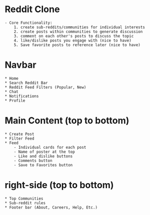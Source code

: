 # Reddit Clone
    - Core Functionality:
        1. create sub-reddits/communities for individual interests
        2. create posts within communities to generate discussion
        3. comment on each other's posts to discuss the topic
        4. like/dislike posts you engage with (nice to have)
        5. Save favorite posts to reference later (nice to have)

# Navbar
    * Home
    * Search Reddit Bar
    * Reddit Feed Filters (Popular, New) 
    * Chat
    * Notifications
    * Profile

# Main Content (top to bottom)
    * Create Post
    * Filter Feed
    * Feed
        - Individual cards for each post
        - Name of poster at the top
        - Like and dislike buttons
        - Comments button
        - Save to Favorites button


# right-side (top to bottom)
    * Top Communities
    * Sub-reddit rules
    * Footer bar (About, Careers, Help, Etc.)